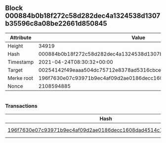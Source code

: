 ## Block 000884b0b18f272c58d282dec4a1324538d1307b35596c8a08be22661d850845

Attribute | Value
--- | ---
Height | 34919
Hash | 000884b0b18f272c58d282dec4a1324538d1307b35596c8a08be22661d850845
Timestamp | 2021-04-24T08:30:32+00:00
Target | 00254142f49eaaa504dc75712e8378ad5316cbcead634704b3734b6271167cc4
Merke root | 196f7630e07c93971b9ec4af09d2ae0186decc1608dad4514c708024819ddb75
Nonce | 2108594885

```

```

### Transactions

Hash | Amount
--- | ---
[196f7630e07c93971b9ec4af09d2ae0186decc1608dad4514c708024819ddb75](196f7630e07c93971b9ec4af09d2ae0186decc1608dad4514c708024819ddb75.md) | 10.00000000 SKEPTI 
